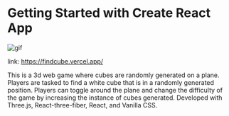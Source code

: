 # Getting Started with Create React App

![gif](https://media.giphy.com/media/8pNbPZotQhrBOZHJZW/giphy.gif)

link: https://findcube.vercel.app/

This is a 3d web game where cubes are randomly generated on a plane. Players are tasked to find a white cube that is in a randomly generated position. Players can toggle around the plane and change the difficulty of the game by increasing the instance of cubes generated. Developed with Three.js, React-three-fiber, React, and Vanilla CSS.
